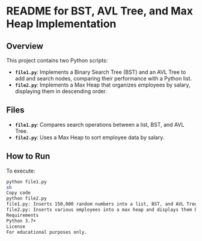 # README for BST, AVL Tree, and Max Heap Implementation

## Overview
This project contains two Python scripts:

- **`file1.py`**: Implements a Binary Search Tree (BST) and an AVL Tree to add and search nodes, comparing their performance with a Python list.
- **`file2.py`**: Implements a Max Heap that organizes employees by salary, displaying them in descending order.

## Files
- **`file1.py`**: Compares search operations between a list, BST, and AVL Tree.
- **`file2.py`**: Uses a Max Heap to sort employee data by salary.

## How to Run
To execute:

```sh
python file1.py
sh
Copy code
python file2.py
file1.py: Inserts 150,000 random numbers into a list, BST, and AVL Tree, then searches and compares performance.
file2.py: Inserts various employees into a max heap and displays them by descending salary.
Requirements
Python 3.7+
License
For educational purposes only.





